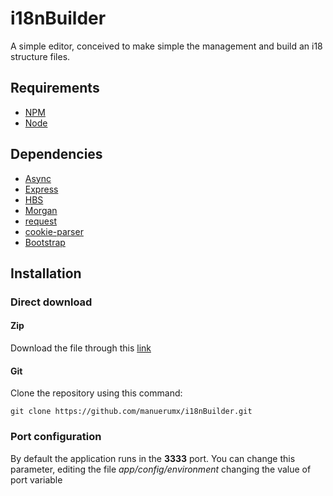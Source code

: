 # i18nBuilder
A simple editor, conceived to make simple the management and build an i18 structure files.

## Requirements
* [NPM](https://www.npmjs.com/)
* [Node](https://www.nodejs.org)

## Dependencies
* [Async](https://github.com/caolan/async)
* [Express](http://expressjs.com)
* [HBS](https://github.com/donpark/hbs)
* [Morgan](https://github.com/expressjs/morgan)
* [request](https://github.com/request/request)
* [cookie-parser](https://github.com/expressjs/cookie-parser)
* [Bootstrap](http://getbootstrap.com/)

## Installation
### Direct download
#### Zip
Download the file through this [link](https://github.com/manuerumx/i18nBuilder/archive/master.zip)
#### Git
Clone the repository using this command:
```shell
git clone https://github.com/manuerumx/i18nBuilder.git
```
### Port configuration
By default the application runs in the **3333** port. You can change this parameter,
editing the file *app/config/environment* changing the value of port variable
